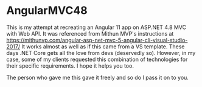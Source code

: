 # AngularMVC48
This is my attempt at recreating an Angular 11 app on ASP.NET 4.8 MVC with Web API. It was referenced from Mithun MVP's instructions at https://mithunvp.com/angular-asp-net-mvc-5-angular-cli-visual-studio-2017/ 
It works almost as well as if this came from a VS template.
These days .NET Core gets all the love from devs (deservedly so). However, in my case, some of my clients requested this combination of technologies for their specific requirements. I hope it helps you too. 

The person who gave me this gave it freely and so do I pass it on to you.
